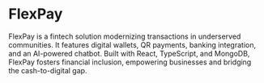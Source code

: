 # FlexPay
 FlexPay is a fintech solution modernizing transactions in underserved communities. It features digital wallets, QR payments, banking integration, and an AI-powered chatbot. Built with React, TypeScript, and MongoDB, FlexPay fosters financial inclusion, empowering businesses and bridging the cash-to-digital gap.
